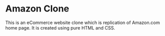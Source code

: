 # Amazon Clone
This is an eCommerce website clone which is replication of Amazon.com home page. It is created using pure HTML and CSS.
